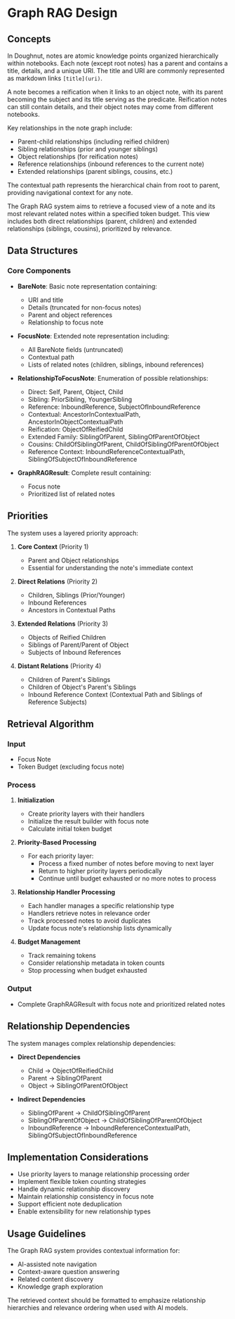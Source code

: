 # Graph RAG Design

## Concepts

In Doughnut, notes are atomic knowledge points organized hierarchically within notebooks. Each note (except root notes) has a parent and contains a title, details, and a unique URI. The title and URI are commonly represented as markdown links `[title](uri)`.

A note becomes a reification when it links to an object note, with its parent becoming the subject and its title serving as the predicate. Reification notes can still contain details, and their object notes may come from different notebooks.

Key relationships in the note graph include:
- Parent-child relationships (including reified children)
- Sibling relationships (prior and younger siblings)
- Object relationships (for reification notes)
- Reference relationships (inbound references to the current note)
- Extended relationships (parent siblings, cousins, etc.)

The contextual path represents the hierarchical chain from root to parent, providing navigational context for any note.

The Graph RAG system aims to retrieve a focused view of a note and its most relevant related notes within a specified token budget. This view includes both direct relationships (parent, children) and extended relationships (siblings, cousins), prioritized by relevance.

## Data Structures

### Core Components
- **BareNote**: Basic note representation containing:
  - URI and title
  - Details (truncated for non-focus notes)
  - Parent and object references
  - Relationship to focus note

- **FocusNote**: Extended note representation including:
  - All BareNote fields (untruncated)
  - Contextual path
  - Lists of related notes (children, siblings, inbound references)

- **RelationshipToFocusNote**: Enumeration of possible relationships:
  - Direct: Self, Parent, Object, Child
  - Sibling: PriorSibling, YoungerSibling
  - Reference: InboundReference, SubjectOfInboundReference
  - Contextual: AncestorInContextualPath, AncestorInObjectContextualPath
  - Reification: ObjectOfReifiedChild
  - Extended Family: SiblingOfParent, SiblingOfParentOfObject
  - Cousins: ChildOfSiblingOfParent, ChildOfSiblingOfParentOfObject
  - Reference Context: InboundReferenceContextualPath, SiblingOfSubjectOfInboundReference

- **GraphRAGResult**: Complete result containing:
  - Focus note
  - Prioritized list of related notes

## Priorities

The system uses a layered priority approach:

1. **Core Context** (Priority 1)
   - Parent and Object relationships
   - Essential for understanding the note's immediate context

2. **Direct Relations** (Priority 2)
   - Children, Siblings (Prior/Younger)
   - Inbound References
   - Ancestors in Contextual Paths

3. **Extended Relations** (Priority 3)
   - Objects of Reified Children
   - Siblings of Parent/Parent of Object
   - Subjects of Inbound References

4. **Distant Relations** (Priority 4)
   - Children of Parent's Siblings
   - Children of Object's Parent's Siblings
   - Inbound Reference Context (Contextual Path and Siblings of Reference Subjects)

## Retrieval Algorithm

### Input
- Focus Note
- Token Budget (excluding focus note)

### Process

1. **Initialization**
   - Create priority layers with their handlers
   - Initialize the result builder with focus note
   - Calculate initial token budget

2. **Priority-Based Processing**
   - For each priority layer:
     - Process a fixed number of notes before moving to next layer
     - Return to higher priority layers periodically
     - Continue until budget exhausted or no more notes to process

3. **Relationship Handler Processing**
   - Each handler manages a specific relationship type
   - Handlers retrieve notes in relevance order
   - Track processed notes to avoid duplicates
   - Update focus note's relationship lists dynamically

4. **Budget Management**
   - Track remaining tokens
   - Consider relationship metadata in token counts
   - Stop processing when budget exhausted

### Output
- Complete GraphRAGResult with focus note and prioritized related notes

## Relationship Dependencies

The system manages complex relationship dependencies:

- **Direct Dependencies**
  - Child → ObjectOfReifiedChild
  - Parent → SiblingOfParent
  - Object → SiblingOfParentOfObject

- **Indirect Dependencies**
  - SiblingOfParent → ChildOfSiblingOfParent
  - SiblingOfParentOfObject → ChildOfSiblingOfParentOfObject
  - InboundReference → InboundReferenceContextualPath, SiblingOfSubjectOfInboundReference

## Implementation Considerations

- Use priority layers to manage relationship processing order
- Implement flexible token counting strategies
- Handle dynamic relationship discovery
- Maintain relationship consistency in focus note
- Support efficient note deduplication
- Enable extensibility for new relationship types

## Usage Guidelines

The Graph RAG system provides contextual information for:
- AI-assisted note navigation
- Context-aware question answering
- Related content discovery
- Knowledge graph exploration

The retrieved context should be formatted to emphasize relationship hierarchies and relevance ordering when used with AI models.
